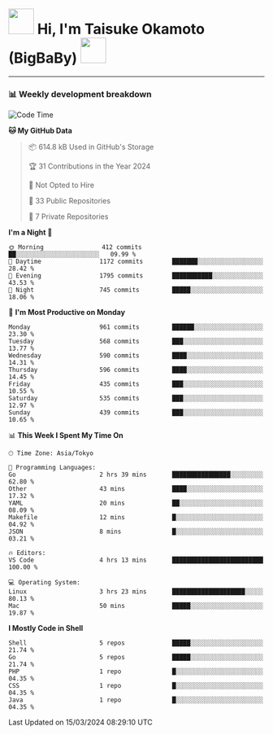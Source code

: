 <!-- Title -->
<h1>
    <img src="https://media.tenor.com/TlyRveJkgo4AAAAi/cloud-cloud-strife.gif" width="50"/> 
    Hi, I'm Taisuke Okamoto (BigBaBy) 
    <img src="https://media.tenor.com/TlyRveJkgo4AAAAi/cloud-cloud-strife.gif" width="50"/>
</h1>

---

<h3> 📊 Weekly development breakdown </h3>
<!-- waka-readme-stats -->

<!--START_SECTION:waka-->
![Code Time](http://img.shields.io/badge/Code%20Time-1%2C701%20hrs%2022%20mins-blue)

**🐱 My GitHub Data** 

> 📦 614.8 kB Used in GitHub's Storage 
 > 
> 🏆 31 Contributions in the Year 2024
 > 
> 🚫 Not Opted to Hire
 > 
> 📜 33 Public Repositories 
 > 
> 🔑 7 Private Repositories 
 > 
**I'm a Night 🦉** 

```text
🌞 Morning                412 commits         ██░░░░░░░░░░░░░░░░░░░░░░░   09.99 % 
🌆 Daytime                1172 commits        ███████░░░░░░░░░░░░░░░░░░   28.42 % 
🌃 Evening                1795 commits        ███████████░░░░░░░░░░░░░░   43.53 % 
🌙 Night                  745 commits         █████░░░░░░░░░░░░░░░░░░░░   18.06 % 
```
📅 **I'm Most Productive on Monday** 

```text
Monday                   961 commits         ██████░░░░░░░░░░░░░░░░░░░   23.30 % 
Tuesday                  568 commits         ███░░░░░░░░░░░░░░░░░░░░░░   13.77 % 
Wednesday                590 commits         ████░░░░░░░░░░░░░░░░░░░░░   14.31 % 
Thursday                 596 commits         ████░░░░░░░░░░░░░░░░░░░░░   14.45 % 
Friday                   435 commits         ███░░░░░░░░░░░░░░░░░░░░░░   10.55 % 
Saturday                 535 commits         ███░░░░░░░░░░░░░░░░░░░░░░   12.97 % 
Sunday                   439 commits         ███░░░░░░░░░░░░░░░░░░░░░░   10.65 % 
```


📊 **This Week I Spent My Time On** 

```text
🕑︎ Time Zone: Asia/Tokyo

💬 Programming Languages: 
Go                       2 hrs 39 mins       ████████████████░░░░░░░░░   62.80 % 
Other                    43 mins             ████░░░░░░░░░░░░░░░░░░░░░   17.32 % 
YAML                     20 mins             ██░░░░░░░░░░░░░░░░░░░░░░░   08.09 % 
Makefile                 12 mins             █░░░░░░░░░░░░░░░░░░░░░░░░   04.92 % 
JSON                     8 mins              █░░░░░░░░░░░░░░░░░░░░░░░░   03.21 % 

🔥 Editors: 
VS Code                  4 hrs 13 mins       █████████████████████████   100.00 % 

💻 Operating System: 
Linux                    3 hrs 23 mins       ████████████████████░░░░░   80.13 % 
Mac                      50 mins             █████░░░░░░░░░░░░░░░░░░░░   19.87 % 
```

**I Mostly Code in Shell** 

```text
Shell                    5 repos             █████░░░░░░░░░░░░░░░░░░░░   21.74 % 
Go                       5 repos             █████░░░░░░░░░░░░░░░░░░░░   21.74 % 
PHP                      1 repo              █░░░░░░░░░░░░░░░░░░░░░░░░   04.35 % 
CSS                      1 repo              █░░░░░░░░░░░░░░░░░░░░░░░░   04.35 % 
Java                     1 repo              █░░░░░░░░░░░░░░░░░░░░░░░░   04.35 % 
```




 Last Updated on 15/03/2024 08:29:10 UTC
<!--END_SECTION:waka-->
